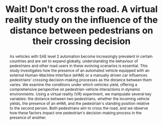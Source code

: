 ---
layout: publication
sitemap: false
title: "Wait! Don't cross the road. A virtual reality study on the influence of the distance between pedestrians on their crossing decision"
authors: Alam, M. S., Martens, M.,& Bazilinskyy, P.
pdf:
image: multiped-pedestrian.jpg
display: Working document.
year: 
doi: 
code: https://github.com/bazilinskyy/multiped
abstract: "As vehicles with SAE level 2 automation become increasingly prevalent in certain countries and are set to expand globally, understanding the behaviour of pedestrians and other road users in these evolving scenarios is essential. This study investigates how the presence of an automated vehicle equipped with an external Human-Machine Interface (eHMI) or a manually driven car influences pedestrians' crossing decision-making processes as the distance between them varies. We examine the conditions under which vehicles yield, offering a comprehensive perspective on pedestrian-vehicle interactions in dynamic environments. Using a virtual reality (VR) experiment, we manipulate several key variables: the distance between two pedestrians, whether the incoming vehicle yields, the presence of an eHMI, and the pedestrian's standing position relative to the second person. Both pedestrians aim to cross the road, and we observe how these factors impact one pedestrian's decision-making process in the presence of another."
---
